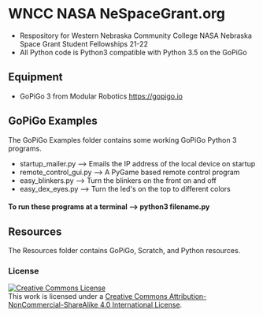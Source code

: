 # WNCC NASA NeSpaceGrant.org
- Respository for Western Nebraska Community College NASA Nebraska Space Grant Student Fellowships 21-22
- All Python code is Python3 compatible with Python 3.5 on the GoPiGo
## Equipment
- GoPiGo 3 from Modular Robotics https://gopigo.io
## GoPiGo Examples
The GoPiGo Examples folder contains some working GoPiGo Python 3 programs.
- startup_mailer.py --> Emails the IP address of the local device on startup
- remote_control_gui.py --> A PyGame based remote control program
- easy_blinkers.py --> Turn the blinkers on the front on and off
- easy_dex_eyes.py --> Turn the led's on the top to different colors
#### To run these programs at a terminal --> python3 filename.py
## Resources
The Resources folder contains GoPiGo, Scratch, and Python resources.
### License
<a rel="license" href="http://creativecommons.org/licenses/by-nc-sa/4.0/"><img alt="Creative Commons License" style="border-width:0" src="https://i.creativecommons.org/l/by-nc-sa/4.0/88x31.png" /></a><br />This work is licensed under a <a rel="license" href="http://creativecommons.org/licenses/by-nc-sa/4.0/">Creative Commons Attribution-NonCommercial-ShareAlike 4.0 International License</a>.
